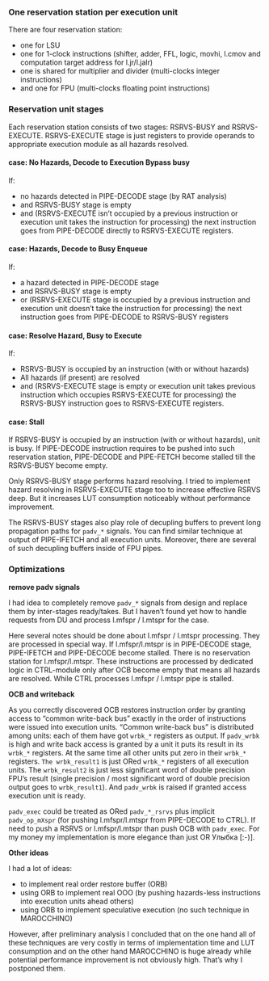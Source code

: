 
### One reservation station per execution unit

There are four reservation station:
 - one for LSU
 - one for 1-clock instructions (shifter, adder, FFL, logic, movhi, l.cmov and computation target address for l.jr/l.jalr)
 - one is shared for multiplier and divider (multi-clocks integer instructions)
 - and one for FPU (multi-clocks floating point instructions)

### Reservation unit stages

Each reservation station consists of two stages: RSRVS-BUSY and RSRVS-EXECUTE.
RSRVS-EXECUTE stage is just registers to provide operands to appropriate
execution module as all hazards resolved.

#### case: No Hazards, Decode to Execution Bypass busy

If:
 - no hazards detected in PIPE-DECODE stage (by RAT analysis)
 - and RSRVS-BUSY stage is empty
 - and (RSRVS-EXECUTE isn’t occupied by a previous instruction or execution unit takes the instruction for processing)
   the next instruction goes from PIPE-DECODE directly to RSRVS-EXECUTE registers.

#### case: Hazards, Decode to Busy Enqueue

If:
 - a hazard detected in PIPE-DECODE stage
 - and RSRVS-BUSY stage is empty
 - or (RSRVS-EXECUTE stage is occupied by a previous instruction and execution unit doesn’t take the instruction for processing)
   the next instruction goes from PIPE-DECODE to RSRVS-BUSY registers

#### case: Resolve Hazard, Busy to Execute

If:
 - RSRVS-BUSY is occupied by an instruction (with or without hazards)
 - All hazards (if present) are resolved
 - and (RSRVS-EXECUTE stage is empty or execution unit takes previous instruction which occupies RSRVS-EXECUTE for processing)
   the RSRVS-BUSY instruction goes to RSRVS-EXECUTE registers.

#### case: Stall

If RSRVS-BUSY is occupied by an instruction (with or without hazards), unit is busy.
If PIPE-DECODE instruction requires to be pushed into such reservation station,
PIPE-DECODE and PIPE-FETCH become stalled till the RSRVS-BUSY become empty.

Only RSRVS-BUSY stage performs hazard resolving. I tried to implement hazard
resolving in RSRVS-EXECUTE stage too to increase effective RSRVS deep. But it
increases LUT consumption noticeably without performance improvement.
 
The RSRVS-BUSY stages also play role of decupling buffers to prevent long
propagation paths for `padv_*` signals. You can find similar technique at output
of PIPE-IFETCH and all execution units. Moreover, there are several of such
decupling buffers inside of FPU pipes.

### Optimizations

**remove padv signals**

I had idea to completely remove `padv_*` signals from design and replace them by
inter-stages ready/takes. But I haven’t found yet how to handle requests from DU
and process l.mfspr / l.mtspr for the case.

Here several notes should be done about l.mfspr / l.mtspr processing. They are
processed in special way. If l.mfspr/l.mtspr is in PIPE-DECODE stage,
PIPE-IFETCH and PIPE-DECODE become stalled. There is no reservation station for
l.mfspr/l.mtspr. These instructions are processed by dedicated logic in
CTRL-module only after OCB become empty that means all hazards are resolved.
While CTRL processes l.mfspr / l.mtspr pipe is stalled.

**OCB and writeback**

As you correctly discovered OCB restores instruction order by granting access to
“common write-back bus” exactly in the order of instructions were issued into
execution units. “Common write-back bus” is distributed among units: each of
them have got `wrbk_*` registers as output. If `padv_wrbk` is high and write back
access is granted by a unit it puts its result in its `wrbk_*` registers. At the
same time all other units put zero in their `wrbk_*` registers. `The wrbk_result1`
is just ORed `wrbk_*` registers of all execution units. The `wrbk_result2` is just
less significant word of double precision FPU’s result (single precision / most
significant word of double precision output goes to `wrbk_result1`). And `padv_wrbk`
is raised if granted access execution unit is ready.
 
`padv_exec` could be treated as ORed `padv_*_rsrvs` plus implicit `padv_op_mXspr` (for
pushing l.mfspr/l.mtspr from PIPE-DECODE to CTRL). If need to push a RSRVS or
l.mfspr/l.mtspr than push OCB with `padv_exec`. For my money my implementation is
more elegance than just OR Улыбка [:-)].

**Other ideas**

I had a lot of ideas:
- to implement real order restore buffer (ORB)
- using ORB to implement real OOO (by pushing hazards-less instructions into execution units ahead others)
- using ORB to implement speculative execution (no such technique in MAROCCHINO)

However, after preliminary analysis I concluded that on the one hand all of
these techniques are very costly in terms of implementation time and LUT
consumption and on the other hand MAROCCHINO is huge already while potential
performance improvement is not obviously high. That’s why I postponed them.



